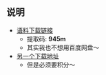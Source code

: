 ## 说明

- [语料下载链接](https://pan.baidu.com/s/1xFOYT9RoY310hzSemcZDWA)
    - 提取码: **945m**
    - 其实我也不想用百度网盘～
- [另一个下载地址](https://download.csdn.net/download/kiss_xiaojie/11254539)
    - 但是必须要积分～
